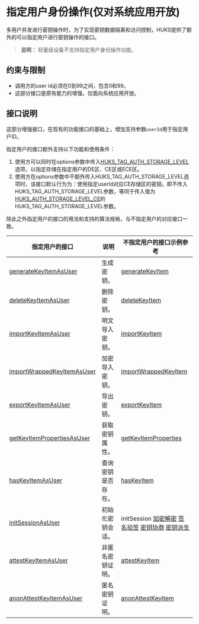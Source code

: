 # 指定用户身份操作(仅对系统应用开放)

多用户并发进行密钥操作时，为了实现密钥数据隔离和访问控制，HUKS提供了额外的可以指定用户进行密钥操作的接口。
>**说明：**
> 轻量级设备不支持指定用户身份操作功能。

## 约束与限制

- 调用方的user id必须在0到99之间，包含0和99。
- 这部分接口是原有能力的增强，仅面向系统应用开放。

## 接口说明

这部分增强接口，在现有的功能接口的基础上，增加支持参数`userId`用于指定用户ID。

指定用户的接口额外支持以下功能和使用条件：

1. 使用方可以同时在options参数中传入[HUKS_TAG_AUTH_STORAGE_LEVEL](../../reference/apis-universal-keystore-kit/_huks_type_api.md#oh_huks_authstoragelevel)选项，以指定存储在指定用户的DE区、CE区或ECE区。
2. 使用方在options参数中不额外传入HUKS_TAG_AUTH_STORAGE_LEVEL选项时，该接口默认行为为：使用指定userId对应CE存储区的密钥。即不传入HUKS_TAG_AUTH_STORAGE_LEVEL参数，等同于传入值为[HUKS_AUTH_STORAGE_LEVEL_CE](../../reference/apis-universal-keystore-kit/_huks_type_api.md#oh_huks_authstoragelevel)的HUKS_TAG_AUTH_STORAGE_LEVEL参数。

除此之外指定用户的接口的用法和支持的算法规格，与不指定用户的对应接口一致。

| 指定用户的接口 | 说明 | 不指定用户的接口示例参考 |
| -------- | -------- | ----------| 
| [generateKeyItemAsUser](../../reference/apis-universal-keystore-kit/js-apis-huks-sys.md#huksgeneratekeyitemasuser)              |   生成密钥。           |  [generateKeyItem](huks-key-generation-arkts.md)             |
| [deleteKeyItemAsUser](../../reference/apis-universal-keystore-kit/js-apis-huks-sys.md#huksdeletekeyitemasuser)                  |   删除密钥。           |  [deleteKeyItem](huks-delete-key-arkts.md)               |
| [importKeyItemAsUser](../../reference/apis-universal-keystore-kit/js-apis-huks-sys.md#huksimportkeyitemasuser)                  |   明文导入密钥。      |  [importKeyItem](huks-import-key-in-plaintext-arkts.md)                |
| [importWrappedKeyItemAsUser](../../reference/apis-universal-keystore-kit/js-apis-huks-sys.md#huksimportwrappedkeyitemasuser)    |  加密导入密钥。        |  [importWrappedKeyItem](huks-import-wrapped-key-arkts.md)             |
| [exportKeyItemAsUser](../../reference/apis-universal-keystore-kit/js-apis-huks-sys.md#huksexportkeyitemasuser)                  |   导出密钥。        |  [exportKeyItem](huks-export-key-arkts.md)                |
| [getKeyItemPropertiesAsUser](../../reference/apis-universal-keystore-kit/js-apis-huks-sys.md#huksgetkeyitempropertiesasuser)    |  获取密钥属性。     |  [getKeyItemProperties](huks-obtain-key-properties-arkts.md)             |
| [hasKeyItemAsUser](../../reference/apis-universal-keystore-kit/js-apis-huks-sys.md#hukshaskeyitemasuser)                        |  查询密钥是否存在。    |  [hasKeyItem](huks-check-key-arkts.md)               |
| [initSessionAsUser](../../reference/apis-universal-keystore-kit/js-apis-huks-sys.md#huksinitsessionasuser)                      |  初始化密钥会话。       |  initSession   [加密解密](huks-encryption-decryption-arkts.md) [签名验签](huks-signing-signature-verification-arkts.md) [密钥协商](huks-key-agreement-arkts.md) [密钥派生](huks-key-derivation-arkts.md)           |
| [attestKeyItemAsUser](../../reference/apis-universal-keystore-kit/js-apis-huks-sys.md#huksattestkeyitemasuser)                  |  非匿名密钥证明。    |  [attestKeyItem](huks-key-attestation-arkts.md)                |
| [anonAttestKeyItemAsUser](../../reference/apis-universal-keystore-kit/js-apis-huks-sys.md#huksanonattestkeyitemasuser)          | 匿名密钥证明。     |  [anonAttestKeyItem](huks-key-anon-attestation-arkts.md)                |
